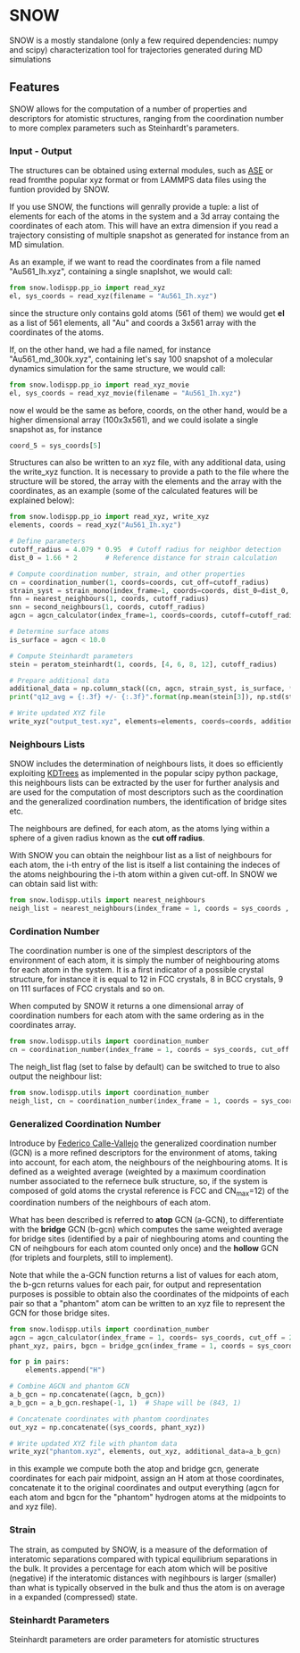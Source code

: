 # SNOW

SNOW is a mostly standalone (only a few required dependencies: numpy and scipy) characterization tool for trajectories generated during MD simulations

## Features

SNOW allows for the computation of a number of properties and descriptors for atomistic structures, ranging from the coordination number to more complex parameters such as Steinhardt's parameters.

### Input - Output

The structures can be obtained using external modules, such as [ASE](https://wiki.fysik.dtu.dk/ase/index.html) or read fromthe popular xyz format or from LAMMPS data files using the funtion provided by SNOW. 

If you use SNOW, the functions will genrally provide a tuple: a list of elements for each of the atoms in the system and a 3d array containg the coordinates of each atom. This will have an extra dimension if you read a trajectory consisting of multiple snapshot as generated for instance from an MD simulation.

As an example, if we want to read the coordinates from a file named "Au561_Ih.xyz", containing a single snaplshot, we would call:
```python
from snow.lodispp.pp_io import read_xyz
el, sys_coords = read_xyz(filename = "Au561_Ih.xyz")
```
since the structure only contains gold atoms (561 of them) we would get **el** as a list of 561 elements, all "Au" and coords a 3x561 array with the coordinates of the atoms.

If, on the other hand, we had a file named, for instance "Au561_md_300k.xyz", containing let's say 100 snapshot of a molecular dynamics simulation for the same structure, we would call:
```python
from snow.lodispp.pp_io import read_xyz_movie
el, sys_coords = read_xyz_movie(filename = "Au561_Ih.xyz")
```
now el would be the same as before, coords, on the other hand, would be a higher dimensional array (100x3x561), and we could isolate a single snapshot as, for instance
```python
coord_5 = sys_coords[5]
```

Structures can also be written to an xyz file, with any additional data, using the write_xyz function. It is necessary to provide a path to the file where the structure will be stored, the array with the elements and the array with the coordinates, as an example (some of the calculated features will be explained below):
```python
from snow.lodispp.pp_io import read_xyz, write_xyz
elements, coords = read_xyz("Au561_Ih.xyz")

# Define parameters
cutoff_radius = 4.079 * 0.95  # Cutoff radius for neighbor detection
dist_0 = 1.66 * 2       # Reference distance for strain calculation

# Compute coordination number, strain, and other properties
cn = coordination_number(1, coords=coords, cut_off=cutoff_radius)
strain_syst = strain_mono(index_frame=1, coords=coords, dist_0=dist_0, cut_off=cutoff_radius)
fnn = nearest_neighbours(1, coords, cutoff_radius)
snn = second_neighbours(1, coords, cutoff_radius)
agcn = agcn_calculator(index_frame=1, coords=coords, cutoff=cutoff_radius, gcn_max=12)

# Determine surface atoms
is_surface = agcn < 10.0

# Compute Steinhardt parameters
stein = peratom_steinhardt(1, coords, [4, 6, 8, 12], cutoff_radius)

# Prepare additional data
additional_data = np.column_stack((cn, agcn, strain_syst, is_surface, *stein))
print("q12_avg = {:.3f} +/- {:.3f}".format(np.mean(stein[3]), np.std(stein[3])))

# Write updated XYZ file
write_xyz("output_test.xyz", elements=elements, coords=coords, additional_data=additional_data)
```

### Neighbours Lists

SNOW includes the determination of neighbours lists, it does so efficiently exploiting [KDTrees](https://docs.scipy.org/doc/scipy/reference/generated/scipy.spatial.cKDTree.html) as implemented in the popular scipy python package, this neighbours lists can be extracted by the user for further analysis and are used for the computation of most descriptors such as the coordination and the generalized coordination numbers, the identification of bridge sites etc.

The neighbours are defined, for each atom, as the atoms lying within a sphere of a given radius known as the **cut off radius**.

With SNOW you can obtain the neighbour list as a list of neighbours for each atom, the i-th entry of the list is itself a list containing the indeces of the atoms neighbouring the i-th atom within a given cut-off. In SNOW we can obtain said list with: 
```python
from snow.lodispp.utils import nearest_neighbours
neigh_list = nearest_neighbours(index_frame = 1, coords = sys_coords , cut_off = 2.89)
```

### Cordination Number

The coordination number is one of the simplest descriptors of the environment of each atom, it is simply the number of neighbouring atoms for each atom in the system. It is a first indicator of a possible crystal structure, for instance it is equal to 12 in FCC crystals, 8 in BCC crystals, 9 on 111 surfaces of FCC crystals and so on.

When computed by SNOW it returns a one dimensional array of coordination numbers for each atom with the same ordering as in the coordinates array.
```python
from snow.lodispp.utils import coordination_number
cn = coordination_number(index_frame = 1, coords = sys_coords, cut_off = 2.89, neigh_list = False)
```
The neigh_list flag (set to false by default) can be switched to true to also output the neighbour list:
```python
from snow.lodispp.utils import coordination_number
neigh_list, cn = coordination_number(index_frame = 1, coords = sys_coords, cut_off = 2.89, neigh_list = True)
```

### Generalized Coordination Number

Introduce by [Federico Calle-Vallejo](https://doi.org/10.1002/advs.202207644) the generalized coordination number (GCN) is a more refined descriptors for the environment of atoms, taking into account, for each atom, the neighbours of the neighbouring atoms. It is defined as a weighted average (weighted by a maximum coordination number associated to the refernece bulk structure, so, if the system is composed of gold atoms the crystal reference is FCC and CN<sub>max</sub>=12) of the coordination numbers of the neighbours of each atom.

What has been described is referred to **atop** GCN (a-GCN), to differentiate with the **bridge** GCN (b-gcn) which computes the same weighted average for bridge sites (identified by a pair of nieghbouring atoms and counting the CN of neihgbours for each atom counted only once) and the **hollow** GCN (for triplets and fourplets, still to implement).

Note that while the a-GCN function returns a list of values for each atom, the b-gcn returns values for each pair, for output and representation purposes is possible to obtain also the coordinates of the midpoints of each pair so that a "phantom" atom can be written to an xyz file to represent the GCN for those bridge sites.

```python
from snow.lodispp.utils import coordination_number
agcn = agcn_calculator(index_frame = 1, coords= sys_coords, cut_off = 2.89, gcn_max = 12.0)
phant_xyz, pairs, bgcn = bridge_gcn(index_frame = 1, coords = sys_coords, cut_off = 2.89, gcn_max=18.0, phantom=True)

for p in pairs:
    elements.append("H")

# Combine AGCN and phantom GCN
a_b_gcn = np.concatenate((agcn, b_gcn))
a_b_gcn = a_b_gcn.reshape(-1, 1)  # Shape will be (843, 1)

# Concatenate coordinates with phantom coordinates
out_xyz = np.concatenate((sys_coords, phant_xyz))    

# Write updated XYZ file with phantom data
write_xyz("phantom.xyz", elements, out_xyz, additional_data=a_b_gcn)
```
in this example we compute both the atop and bridge gcn, generate coordinates for each pair midpoint, assign an H atom at those coordinates, concatenate it to the original coordinates and output everything (agcn for each atom and bgcn for the "phantom" hydrogen atoms at the midpoints to and xyz file).
### Strain

The strain, as computed by SNOW, is a measure of the deformation of interatomic separations compared with typical equilibrium separations in the bulk. It provides a percentage for each atom which will be positive (negative) if the interatomic distances with negihbours is larger (smaller) than what is typically observed in the bulk and thus the atom is on average in a expanded (compressed) state.

### Steinhardt Parameters

Steinhardt parameters are order parameters for atomistic structures 